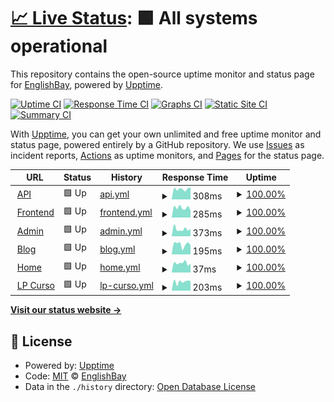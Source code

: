 # [📈 Live Status](https://status.englishbay.site): <!--live status--> **🟩 All systems operational**

This repository contains the open-source uptime monitor and status page for [EnglishBay](https://www.englishbay.com.br/), powered by [Upptime](https://github.com/upptime/upptime).

[![Uptime CI](https://github.com/EnglishBay/status/workflows/Uptime%20CI/badge.svg)](https://github.com/EnglishBay/status/actions?query=workflow%3A%22Uptime+CI%22)
[![Response Time CI](https://github.com/EnglishBay/status/workflows/Response%20Time%20CI/badge.svg)](https://github.com/EnglishBay/status/actions?query=workflow%3A%22Response+Time+CI%22)
[![Graphs CI](https://github.com/EnglishBay/status/workflows/Graphs%20CI/badge.svg)](https://github.com/EnglishBay/status/actions?query=workflow%3A%22Graphs+CI%22)
[![Static Site CI](https://github.com/EnglishBay/status/workflows/Static%20Site%20CI/badge.svg)](https://github.com/EnglishBay/status/actions?query=workflow%3A%22Static+Site+CI%22)
[![Summary CI](https://github.com/EnglishBay/status/workflows/Summary%20CI/badge.svg)](https://github.com/EnglishBay/status/actions?query=workflow%3A%22Summary+CI%22)

With [Upptime](https://upptime.js.org), you can get your own unlimited and free uptime monitor and status page, powered entirely by a GitHub repository. We use [Issues](https://github.com/EnglishBay/status/issues) as incident reports, [Actions](https://github.com/EnglishBay/status/actions) as uptime monitors, and [Pages](https://status.englishbay.site) for the status page.

<!--start: status pages-->
<!-- This summary is generated by Upptime (https://github.com/upptime/upptime) -->
<!-- Do not edit this manually, your changes will be overwritten -->
<!-- prettier-ignore -->
| URL | Status | History | Response Time | Uptime |
| --- | ------ | ------- | ------------- | ------ |
| <img alt="" src="https://icons.duckduckgo.com/ip3/api.englishbay.com.br.ico" height="13"> [API](https://api.englishbay.com.br) | 🟩 Up | [api.yml](https://github.com/EnglishBay/status/commits/HEAD/history/api.yml) | <details><summary><img alt="Response time graph" src="./graphs/api/response-time-week.png" height="20"> 308ms</summary><br><a href="https://status.englishbay.com.br/history/api"><img alt="Response time 280" src="https://img.shields.io/endpoint?url=https%3A%2F%2Fraw.githubusercontent.com%2FEnglishBay%2Fstatus%2FHEAD%2Fapi%2Fapi%2Fresponse-time.json"></a><br><a href="https://status.englishbay.com.br/history/api"><img alt="24-hour response time 238" src="https://img.shields.io/endpoint?url=https%3A%2F%2Fraw.githubusercontent.com%2FEnglishBay%2Fstatus%2FHEAD%2Fapi%2Fapi%2Fresponse-time-day.json"></a><br><a href="https://status.englishbay.com.br/history/api"><img alt="7-day response time 308" src="https://img.shields.io/endpoint?url=https%3A%2F%2Fraw.githubusercontent.com%2FEnglishBay%2Fstatus%2FHEAD%2Fapi%2Fapi%2Fresponse-time-week.json"></a><br><a href="https://status.englishbay.com.br/history/api"><img alt="30-day response time 292" src="https://img.shields.io/endpoint?url=https%3A%2F%2Fraw.githubusercontent.com%2FEnglishBay%2Fstatus%2FHEAD%2Fapi%2Fapi%2Fresponse-time-month.json"></a><br><a href="https://status.englishbay.com.br/history/api"><img alt="1-year response time 280" src="https://img.shields.io/endpoint?url=https%3A%2F%2Fraw.githubusercontent.com%2FEnglishBay%2Fstatus%2FHEAD%2Fapi%2Fapi%2Fresponse-time-year.json"></a></details> | <details><summary><a href="https://status.englishbay.com.br/history/api">100.00%</a></summary><a href="https://status.englishbay.com.br/history/api"><img alt="All-time uptime 99.96%" src="https://img.shields.io/endpoint?url=https%3A%2F%2Fraw.githubusercontent.com%2FEnglishBay%2Fstatus%2FHEAD%2Fapi%2Fapi%2Fuptime.json"></a><br><a href="https://status.englishbay.com.br/history/api"><img alt="24-hour uptime 100.00%" src="https://img.shields.io/endpoint?url=https%3A%2F%2Fraw.githubusercontent.com%2FEnglishBay%2Fstatus%2FHEAD%2Fapi%2Fapi%2Fuptime-day.json"></a><br><a href="https://status.englishbay.com.br/history/api"><img alt="7-day uptime 100.00%" src="https://img.shields.io/endpoint?url=https%3A%2F%2Fraw.githubusercontent.com%2FEnglishBay%2Fstatus%2FHEAD%2Fapi%2Fapi%2Fuptime-week.json"></a><br><a href="https://status.englishbay.com.br/history/api"><img alt="30-day uptime 100.00%" src="https://img.shields.io/endpoint?url=https%3A%2F%2Fraw.githubusercontent.com%2FEnglishBay%2Fstatus%2FHEAD%2Fapi%2Fapi%2Fuptime-month.json"></a><br><a href="https://status.englishbay.com.br/history/api"><img alt="1-year uptime 100.00%" src="https://img.shields.io/endpoint?url=https%3A%2F%2Fraw.githubusercontent.com%2FEnglishBay%2Fstatus%2FHEAD%2Fapi%2Fapi%2Fuptime-year.json"></a></details>
| <img alt="" src="https://icons.duckduckgo.com/ip3/app.englishbay.com.br.ico" height="13"> [Frontend](https://app.englishbay.com.br) | 🟩 Up | [frontend.yml](https://github.com/EnglishBay/status/commits/HEAD/history/frontend.yml) | <details><summary><img alt="Response time graph" src="./graphs/frontend/response-time-week.png" height="20"> 285ms</summary><br><a href="https://status.englishbay.com.br/history/frontend"><img alt="Response time 268" src="https://img.shields.io/endpoint?url=https%3A%2F%2Fraw.githubusercontent.com%2FEnglishBay%2Fstatus%2FHEAD%2Fapi%2Ffrontend%2Fresponse-time.json"></a><br><a href="https://status.englishbay.com.br/history/frontend"><img alt="24-hour response time 243" src="https://img.shields.io/endpoint?url=https%3A%2F%2Fraw.githubusercontent.com%2FEnglishBay%2Fstatus%2FHEAD%2Fapi%2Ffrontend%2Fresponse-time-day.json"></a><br><a href="https://status.englishbay.com.br/history/frontend"><img alt="7-day response time 285" src="https://img.shields.io/endpoint?url=https%3A%2F%2Fraw.githubusercontent.com%2FEnglishBay%2Fstatus%2FHEAD%2Fapi%2Ffrontend%2Fresponse-time-week.json"></a><br><a href="https://status.englishbay.com.br/history/frontend"><img alt="30-day response time 283" src="https://img.shields.io/endpoint?url=https%3A%2F%2Fraw.githubusercontent.com%2FEnglishBay%2Fstatus%2FHEAD%2Fapi%2Ffrontend%2Fresponse-time-month.json"></a><br><a href="https://status.englishbay.com.br/history/frontend"><img alt="1-year response time 270" src="https://img.shields.io/endpoint?url=https%3A%2F%2Fraw.githubusercontent.com%2FEnglishBay%2Fstatus%2FHEAD%2Fapi%2Ffrontend%2Fresponse-time-year.json"></a></details> | <details><summary><a href="https://status.englishbay.com.br/history/frontend">100.00%</a></summary><a href="https://status.englishbay.com.br/history/frontend"><img alt="All-time uptime 99.90%" src="https://img.shields.io/endpoint?url=https%3A%2F%2Fraw.githubusercontent.com%2FEnglishBay%2Fstatus%2FHEAD%2Fapi%2Ffrontend%2Fuptime.json"></a><br><a href="https://status.englishbay.com.br/history/frontend"><img alt="24-hour uptime 100.00%" src="https://img.shields.io/endpoint?url=https%3A%2F%2Fraw.githubusercontent.com%2FEnglishBay%2Fstatus%2FHEAD%2Fapi%2Ffrontend%2Fuptime-day.json"></a><br><a href="https://status.englishbay.com.br/history/frontend"><img alt="7-day uptime 100.00%" src="https://img.shields.io/endpoint?url=https%3A%2F%2Fraw.githubusercontent.com%2FEnglishBay%2Fstatus%2FHEAD%2Fapi%2Ffrontend%2Fuptime-week.json"></a><br><a href="https://status.englishbay.com.br/history/frontend"><img alt="30-day uptime 100.00%" src="https://img.shields.io/endpoint?url=https%3A%2F%2Fraw.githubusercontent.com%2FEnglishBay%2Fstatus%2FHEAD%2Fapi%2Ffrontend%2Fuptime-month.json"></a><br><a href="https://status.englishbay.com.br/history/frontend"><img alt="1-year uptime 100.00%" src="https://img.shields.io/endpoint?url=https%3A%2F%2Fraw.githubusercontent.com%2FEnglishBay%2Fstatus%2FHEAD%2Fapi%2Ffrontend%2Fuptime-year.json"></a></details>
| <img alt="" src="https://icons.duckduckgo.com/ip3/admin.englishbay.com.br.ico" height="13"> [Admin](https://admin.englishbay.com.br) | 🟩 Up | [admin.yml](https://github.com/EnglishBay/status/commits/HEAD/history/admin.yml) | <details><summary><img alt="Response time graph" src="./graphs/admin/response-time-week.png" height="20"> 373ms</summary><br><a href="https://status.englishbay.com.br/history/admin"><img alt="Response time 316" src="https://img.shields.io/endpoint?url=https%3A%2F%2Fraw.githubusercontent.com%2FEnglishBay%2Fstatus%2FHEAD%2Fapi%2Fadmin%2Fresponse-time.json"></a><br><a href="https://status.englishbay.com.br/history/admin"><img alt="24-hour response time 240" src="https://img.shields.io/endpoint?url=https%3A%2F%2Fraw.githubusercontent.com%2FEnglishBay%2Fstatus%2FHEAD%2Fapi%2Fadmin%2Fresponse-time-day.json"></a><br><a href="https://status.englishbay.com.br/history/admin"><img alt="7-day response time 373" src="https://img.shields.io/endpoint?url=https%3A%2F%2Fraw.githubusercontent.com%2FEnglishBay%2Fstatus%2FHEAD%2Fapi%2Fadmin%2Fresponse-time-week.json"></a><br><a href="https://status.englishbay.com.br/history/admin"><img alt="30-day response time 374" src="https://img.shields.io/endpoint?url=https%3A%2F%2Fraw.githubusercontent.com%2FEnglishBay%2Fstatus%2FHEAD%2Fapi%2Fadmin%2Fresponse-time-month.json"></a><br><a href="https://status.englishbay.com.br/history/admin"><img alt="1-year response time 322" src="https://img.shields.io/endpoint?url=https%3A%2F%2Fraw.githubusercontent.com%2FEnglishBay%2Fstatus%2FHEAD%2Fapi%2Fadmin%2Fresponse-time-year.json"></a></details> | <details><summary><a href="https://status.englishbay.com.br/history/admin">100.00%</a></summary><a href="https://status.englishbay.com.br/history/admin"><img alt="All-time uptime 99.91%" src="https://img.shields.io/endpoint?url=https%3A%2F%2Fraw.githubusercontent.com%2FEnglishBay%2Fstatus%2FHEAD%2Fapi%2Fadmin%2Fuptime.json"></a><br><a href="https://status.englishbay.com.br/history/admin"><img alt="24-hour uptime 100.00%" src="https://img.shields.io/endpoint?url=https%3A%2F%2Fraw.githubusercontent.com%2FEnglishBay%2Fstatus%2FHEAD%2Fapi%2Fadmin%2Fuptime-day.json"></a><br><a href="https://status.englishbay.com.br/history/admin"><img alt="7-day uptime 100.00%" src="https://img.shields.io/endpoint?url=https%3A%2F%2Fraw.githubusercontent.com%2FEnglishBay%2Fstatus%2FHEAD%2Fapi%2Fadmin%2Fuptime-week.json"></a><br><a href="https://status.englishbay.com.br/history/admin"><img alt="30-day uptime 100.00%" src="https://img.shields.io/endpoint?url=https%3A%2F%2Fraw.githubusercontent.com%2FEnglishBay%2Fstatus%2FHEAD%2Fapi%2Fadmin%2Fuptime-month.json"></a><br><a href="https://status.englishbay.com.br/history/admin"><img alt="1-year uptime 100.00%" src="https://img.shields.io/endpoint?url=https%3A%2F%2Fraw.githubusercontent.com%2FEnglishBay%2Fstatus%2FHEAD%2Fapi%2Fadmin%2Fuptime-year.json"></a></details>
| <img alt="" src="https://icons.duckduckgo.com/ip3/englishbay.com.br.ico" height="13"> [Blog](https://englishbay.com.br/blog/) | 🟩 Up | [blog.yml](https://github.com/EnglishBay/status/commits/HEAD/history/blog.yml) | <details><summary><img alt="Response time graph" src="./graphs/blog/response-time-week.png" height="20"> 195ms</summary><br><a href="https://status.englishbay.com.br/history/blog"><img alt="Response time 179" src="https://img.shields.io/endpoint?url=https%3A%2F%2Fraw.githubusercontent.com%2FEnglishBay%2Fstatus%2FHEAD%2Fapi%2Fblog%2Fresponse-time.json"></a><br><a href="https://status.englishbay.com.br/history/blog"><img alt="24-hour response time 222" src="https://img.shields.io/endpoint?url=https%3A%2F%2Fraw.githubusercontent.com%2FEnglishBay%2Fstatus%2FHEAD%2Fapi%2Fblog%2Fresponse-time-day.json"></a><br><a href="https://status.englishbay.com.br/history/blog"><img alt="7-day response time 195" src="https://img.shields.io/endpoint?url=https%3A%2F%2Fraw.githubusercontent.com%2FEnglishBay%2Fstatus%2FHEAD%2Fapi%2Fblog%2Fresponse-time-week.json"></a><br><a href="https://status.englishbay.com.br/history/blog"><img alt="30-day response time 207" src="https://img.shields.io/endpoint?url=https%3A%2F%2Fraw.githubusercontent.com%2FEnglishBay%2Fstatus%2FHEAD%2Fapi%2Fblog%2Fresponse-time-month.json"></a><br><a href="https://status.englishbay.com.br/history/blog"><img alt="1-year response time 179" src="https://img.shields.io/endpoint?url=https%3A%2F%2Fraw.githubusercontent.com%2FEnglishBay%2Fstatus%2FHEAD%2Fapi%2Fblog%2Fresponse-time-year.json"></a></details> | <details><summary><a href="https://status.englishbay.com.br/history/blog">100.00%</a></summary><a href="https://status.englishbay.com.br/history/blog"><img alt="All-time uptime 99.90%" src="https://img.shields.io/endpoint?url=https%3A%2F%2Fraw.githubusercontent.com%2FEnglishBay%2Fstatus%2FHEAD%2Fapi%2Fblog%2Fuptime.json"></a><br><a href="https://status.englishbay.com.br/history/blog"><img alt="24-hour uptime 100.00%" src="https://img.shields.io/endpoint?url=https%3A%2F%2Fraw.githubusercontent.com%2FEnglishBay%2Fstatus%2FHEAD%2Fapi%2Fblog%2Fuptime-day.json"></a><br><a href="https://status.englishbay.com.br/history/blog"><img alt="7-day uptime 100.00%" src="https://img.shields.io/endpoint?url=https%3A%2F%2Fraw.githubusercontent.com%2FEnglishBay%2Fstatus%2FHEAD%2Fapi%2Fblog%2Fuptime-week.json"></a><br><a href="https://status.englishbay.com.br/history/blog"><img alt="30-day uptime 100.00%" src="https://img.shields.io/endpoint?url=https%3A%2F%2Fraw.githubusercontent.com%2FEnglishBay%2Fstatus%2FHEAD%2Fapi%2Fblog%2Fuptime-month.json"></a><br><a href="https://status.englishbay.com.br/history/blog"><img alt="1-year uptime 100.00%" src="https://img.shields.io/endpoint?url=https%3A%2F%2Fraw.githubusercontent.com%2FEnglishBay%2Fstatus%2FHEAD%2Fapi%2Fblog%2Fuptime-year.json"></a></details>
| <img alt="" src="https://icons.duckduckgo.com/ip3/englishbay.com.br.ico" height="13"> [Home](https://englishbay.com.br) | 🟩 Up | [home.yml](https://github.com/EnglishBay/status/commits/HEAD/history/home.yml) | <details><summary><img alt="Response time graph" src="./graphs/home/response-time-week.png" height="20"> 37ms</summary><br><a href="https://status.englishbay.com.br/history/home"><img alt="Response time 38" src="https://img.shields.io/endpoint?url=https%3A%2F%2Fraw.githubusercontent.com%2FEnglishBay%2Fstatus%2FHEAD%2Fapi%2Fhome%2Fresponse-time.json"></a><br><a href="https://status.englishbay.com.br/history/home"><img alt="24-hour response time 43" src="https://img.shields.io/endpoint?url=https%3A%2F%2Fraw.githubusercontent.com%2FEnglishBay%2Fstatus%2FHEAD%2Fapi%2Fhome%2Fresponse-time-day.json"></a><br><a href="https://status.englishbay.com.br/history/home"><img alt="7-day response time 37" src="https://img.shields.io/endpoint?url=https%3A%2F%2Fraw.githubusercontent.com%2FEnglishBay%2Fstatus%2FHEAD%2Fapi%2Fhome%2Fresponse-time-week.json"></a><br><a href="https://status.englishbay.com.br/history/home"><img alt="30-day response time 40" src="https://img.shields.io/endpoint?url=https%3A%2F%2Fraw.githubusercontent.com%2FEnglishBay%2Fstatus%2FHEAD%2Fapi%2Fhome%2Fresponse-time-month.json"></a><br><a href="https://status.englishbay.com.br/history/home"><img alt="1-year response time 39" src="https://img.shields.io/endpoint?url=https%3A%2F%2Fraw.githubusercontent.com%2FEnglishBay%2Fstatus%2FHEAD%2Fapi%2Fhome%2Fresponse-time-year.json"></a></details> | <details><summary><a href="https://status.englishbay.com.br/history/home">100.00%</a></summary><a href="https://status.englishbay.com.br/history/home"><img alt="All-time uptime 99.91%" src="https://img.shields.io/endpoint?url=https%3A%2F%2Fraw.githubusercontent.com%2FEnglishBay%2Fstatus%2FHEAD%2Fapi%2Fhome%2Fuptime.json"></a><br><a href="https://status.englishbay.com.br/history/home"><img alt="24-hour uptime 100.00%" src="https://img.shields.io/endpoint?url=https%3A%2F%2Fraw.githubusercontent.com%2FEnglishBay%2Fstatus%2FHEAD%2Fapi%2Fhome%2Fuptime-day.json"></a><br><a href="https://status.englishbay.com.br/history/home"><img alt="7-day uptime 100.00%" src="https://img.shields.io/endpoint?url=https%3A%2F%2Fraw.githubusercontent.com%2FEnglishBay%2Fstatus%2FHEAD%2Fapi%2Fhome%2Fuptime-week.json"></a><br><a href="https://status.englishbay.com.br/history/home"><img alt="30-day uptime 100.00%" src="https://img.shields.io/endpoint?url=https%3A%2F%2Fraw.githubusercontent.com%2FEnglishBay%2Fstatus%2FHEAD%2Fapi%2Fhome%2Fuptime-month.json"></a><br><a href="https://status.englishbay.com.br/history/home"><img alt="1-year uptime 100.00%" src="https://img.shields.io/endpoint?url=https%3A%2F%2Fraw.githubusercontent.com%2FEnglishBay%2Fstatus%2FHEAD%2Fapi%2Fhome%2Fuptime-year.json"></a></details>
| <img alt="" src="https://icons.duckduckgo.com/ip3/curso.englishbay.com.br.ico" height="13"> [LP Curso](https://curso.englishbay.com.br) | 🟩 Up | [lp-curso.yml](https://github.com/EnglishBay/status/commits/HEAD/history/lp-curso.yml) | <details><summary><img alt="Response time graph" src="./graphs/lp-curso/response-time-week.png" height="20"> 203ms</summary><br><a href="https://status.englishbay.com.br/history/lp-curso"><img alt="Response time 184" src="https://img.shields.io/endpoint?url=https%3A%2F%2Fraw.githubusercontent.com%2FEnglishBay%2Fstatus%2FHEAD%2Fapi%2Flp-curso%2Fresponse-time.json"></a><br><a href="https://status.englishbay.com.br/history/lp-curso"><img alt="24-hour response time 202" src="https://img.shields.io/endpoint?url=https%3A%2F%2Fraw.githubusercontent.com%2FEnglishBay%2Fstatus%2FHEAD%2Fapi%2Flp-curso%2Fresponse-time-day.json"></a><br><a href="https://status.englishbay.com.br/history/lp-curso"><img alt="7-day response time 203" src="https://img.shields.io/endpoint?url=https%3A%2F%2Fraw.githubusercontent.com%2FEnglishBay%2Fstatus%2FHEAD%2Fapi%2Flp-curso%2Fresponse-time-week.json"></a><br><a href="https://status.englishbay.com.br/history/lp-curso"><img alt="30-day response time 199" src="https://img.shields.io/endpoint?url=https%3A%2F%2Fraw.githubusercontent.com%2FEnglishBay%2Fstatus%2FHEAD%2Fapi%2Flp-curso%2Fresponse-time-month.json"></a><br><a href="https://status.englishbay.com.br/history/lp-curso"><img alt="1-year response time 171" src="https://img.shields.io/endpoint?url=https%3A%2F%2Fraw.githubusercontent.com%2FEnglishBay%2Fstatus%2FHEAD%2Fapi%2Flp-curso%2Fresponse-time-year.json"></a></details> | <details><summary><a href="https://status.englishbay.com.br/history/lp-curso">100.00%</a></summary><a href="https://status.englishbay.com.br/history/lp-curso"><img alt="All-time uptime 99.90%" src="https://img.shields.io/endpoint?url=https%3A%2F%2Fraw.githubusercontent.com%2FEnglishBay%2Fstatus%2FHEAD%2Fapi%2Flp-curso%2Fuptime.json"></a><br><a href="https://status.englishbay.com.br/history/lp-curso"><img alt="24-hour uptime 100.00%" src="https://img.shields.io/endpoint?url=https%3A%2F%2Fraw.githubusercontent.com%2FEnglishBay%2Fstatus%2FHEAD%2Fapi%2Flp-curso%2Fuptime-day.json"></a><br><a href="https://status.englishbay.com.br/history/lp-curso"><img alt="7-day uptime 100.00%" src="https://img.shields.io/endpoint?url=https%3A%2F%2Fraw.githubusercontent.com%2FEnglishBay%2Fstatus%2FHEAD%2Fapi%2Flp-curso%2Fuptime-week.json"></a><br><a href="https://status.englishbay.com.br/history/lp-curso"><img alt="30-day uptime 100.00%" src="https://img.shields.io/endpoint?url=https%3A%2F%2Fraw.githubusercontent.com%2FEnglishBay%2Fstatus%2FHEAD%2Fapi%2Flp-curso%2Fuptime-month.json"></a><br><a href="https://status.englishbay.com.br/history/lp-curso"><img alt="1-year uptime 100.00%" src="https://img.shields.io/endpoint?url=https%3A%2F%2Fraw.githubusercontent.com%2FEnglishBay%2Fstatus%2FHEAD%2Fapi%2Flp-curso%2Fuptime-year.json"></a></details>

<!--end: status pages-->

[**Visit our status website →**](https://status.englishbay.site)

## 📄 License

- Powered by: [Upptime](https://github.com/upptime/upptime)
- Code: [MIT](./LICENSE) © [EnglishBay](https://www.englishbay.com.br/)
- Data in the `./history` directory: [Open Database License](https://opendatacommons.org/licenses/odbl/1-0/)
